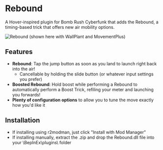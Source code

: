 # Rebound
A Hover-inspired plugin for Bomb Rush Cyberfunk that adds the Rebound, a timing-based trick that offers new air mobility options. 


![Rebound (shown here with WallPlant and MovementPlus)](https://files.catbox.moe/l1ol4u.gif)
## Features
* **Rebound**: Tap the jump button as soon as you land to launch right back into the air!
    * Cancellable by holding the slide button (or whatever input settings you prefer)
* **Boosted Rebound**: Hold boost while performing a Rebound to automatically perform a Boost Trick, refiling your meter and launching you forwards!
* **Plenty of configuration options** to allow you to tune the move exactly how you'd like it
## Installation
* If installing using r2modman, just click "Install with Mod Manager"
* If installing manually, extract the .zip and drop the Rebound.dll file into your \BepInEx\plugins\ folder 